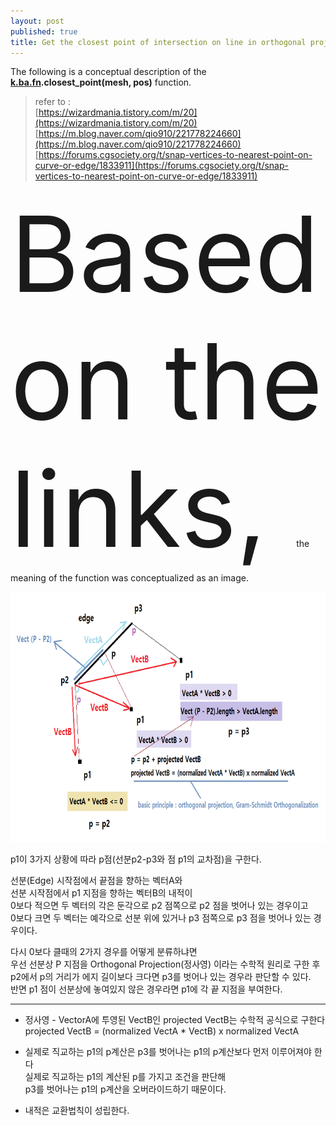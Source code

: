 ```yaml
---
layout: post
published: true
title: Get the closest point of intersection on line in orthogonal projection (선분의 가장 가까운 교차점 얻기)
---
```


The following is a conceptual description of the **[k.ba.fn](https://github.com/ki68/k/blob/main/ba/fn.py).closest_point(mesh, pos)** function.

> refer to :  
> [https://wizardmania.tistory.com/m/20](https://wizardmania.tistory.com/m/20)  
> [https://m.blog.naver.com/qio910/221778224660](https://m.blog.naver.com/qio910/221778224660)  
> [https://forums.cgsociety.org/t/snap-vertices-to-nearest-point-on-curve-or-edge/1833911](https://forums.cgsociety.org/t/snap-vertices-to-nearest-point-on-curve-or-edge/1833911)


<span style="font-size:12em;">Based on the links, </span> the meaning of the function was conceptualized as an image.

<img src="/images/Get_Closest_Point_On_Line.png" width="800" height="400"/>


p1이 3가지 상황에 따라 p점(선분p2-p3와 점 p1의 교차점)을 구한다. 

선분(Edge) 시작점에서 끝점을 향하는 벡터A와  
선분 시작점에서 p1 지점을 향하는 벡터B의 내적이  
0보다 적으면 두 벡터의 각은 둔각으로 p2 점쪽으로 p2 점을 벗어나 있는 경우이고  
0보다 크면 두 벡터는 예각으로 선분 위에 있거나 p3 점쪽으로 p3 점을 벗어나 있는 경우이다.  

다시 0보다 클때의 2가지 경우를 어떻게 분류하냐면  
우선 선분상 P 지점을 Orthogonal Projection(정사영) 이라는 수학적 원리로 구한 후   
p2에서 p의 거리가 에지 길이보다 크다면 p3를 벗어나 있는 경우라 판단할 수 있다.  
반면 p1 점이 선분상에 놓여있지 않은 경우라면 p1에 각 끝 지점을 부여한다.

----------------------------------------------

* 정사영 - VectorA에 투영된 VectB인 projected VectB는 수학적 공식으로 구한다    
projected VectB = (normalized VectA * VectB) x normalized VectA   

* 실제로 직교하는 p1의  p계산은 p3를 벗어나는 p1의 p계산보다 먼저 이루어져야 한다   
실제로 직교하는 p1의  계산된 p를 가지고 조건을 판단해   
p3를 벗어나는 p1의 p계산을 오버라이드하기 때문이다.    

* 내적은 교환법칙이 성립한다.
